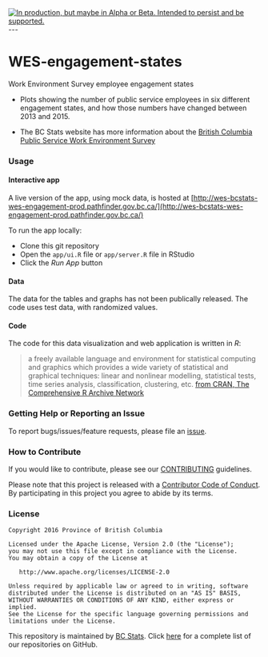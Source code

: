 <div id="devex-badge">
<a rel="Delivery" href="https://github.com/BCDevExchange/docs/blob/master/discussion/projectstates.md"><img alt="In production, but maybe in Alpha or Beta. Intended to persist and be supported." style="border-width:0" src="http://bcdevexchange.org/badge/3.svg" title="In production, but maybe in Alpha or Beta. Intended to persist and be supported." /></a>
</div>
---

# WES-engagement-states

Work Environment Survey employee engagement states

* Plots showing the number of public service employees in six different engagement states, and how those numbers have changed between 2013 and 2015.

* The BC Stats website has more information about the [British Columbia Public Service Work Environment Survey](http://www.bcstats.gov.bc.ca/StatisticsBySubject/EmployeeResearch/WES.aspx)

### Usage

#### Interactive app

A live version of the app, using mock data, is hosted at [http://wes-bcstats-wes-engagement-prod.pathfinder.gov.bc.ca/](http://wes-bcstats-wes-engagement-prod.pathfinder.gov.bc.ca/)

To run the app locally:

- Clone this git repository
- Open the `app/ui.R` file or `app/server.R` file in RStudio
- Click the *Run App* button 

#### Data

The data for the tables and graphs has not been publically released. The code uses test data, with randomized values.

#### Code

The code for this data visualization and web application is written in *R*:

> a freely available language and environment for statistical computing and graphics which provides a wide variety of statistical and graphical techniques: linear and nonlinear modelling, statistical tests, time series analysis, classification, clustering, etc. [from CRAN, The Comprehensive R Archive Network](https://cran.r-project.org/)

### Getting Help or Reporting an Issue

To report bugs/issues/feature requests, please file an [issue](https://github.com/bcgov/WES_engagement_states/issues/).

### How to Contribute

If you would like to contribute, please see our [CONTRIBUTING](CONTRIBUTING.md) guidelines.

Please note that this project is released with a [Contributor Code of Conduct](CODE_OF_CONDUCT.md). By participating in this project you agree to abide by its terms.

### License

    Copyright 2016 Province of British Columbia

    Licensed under the Apache License, Version 2.0 (the "License");
    you may not use this file except in compliance with the License.
    You may obtain a copy of the License at 

       http://www.apache.org/licenses/LICENSE-2.0

    Unless required by applicable law or agreed to in writing, software
    distributed under the License is distributed on an "AS IS" BASIS,
    WITHOUT WARRANTIES OR CONDITIONS OF ANY KIND, either express or implied.
    See the License for the specific language governing permissions and
    limitations under the License.
    
This repository is maintained by [BC Stats](http://bcstats.gov.bc.ca/Home.aspx). Click [here](https://github.com/bcgov/BCStats) for a complete list of our repositories on GitHub.

